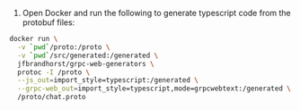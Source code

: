 1. Open Docker and run the following to generate typescript code from the protobuf files:

```bash
docker run \
  -v `pwd`/proto:/proto \
  -v `pwd`/src/generated:/generated \
  jfbrandhorst/grpc-web-generators \
  protoc -I /proto \
  --js_out=import_style=typescript:/generated \
  --grpc-web_out=import_style=typescript,mode=grpcwebtext:/generated \
  /proto/chat.proto
```
